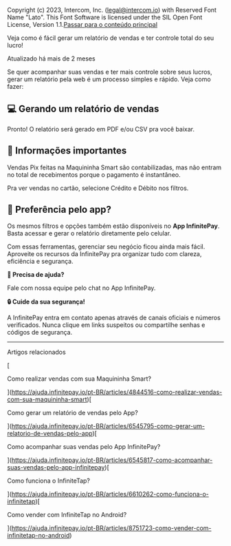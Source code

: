 Copyright (c) 2023, Intercom, Inc. (legal@intercom.io) with Reserved Font Name "Lato". This Font Software is licensed under the SIL Open Font License, Version 1.1.[Passar para o conteúdo principal](https://ajuda.infinitepay.io/pt-BR/articles/6399448-como-gerar-um-relatorio-de-vendas-pelo-navegador#main-content)

Veja como é fácil gerar um relatório de vendas e ter controle total do seu lucro!

Atualizado há mais de 2 meses

Se quer acompanhar suas vendas e ter mais controle sobre seus lucros, gerar um relatório pela web é um processo simples e rápido. Veja como fazer:

## 💻 **Gerando um relatório de vendas**

Pronto! O relatório será gerado em PDF e/ou CSV pra você baixar.

## 📌 **Informações importantes**

Vendas Pix feitas na Maquininha Smart são contabilizadas, mas não entram no total de recebimentos porque o pagamento é instantâneo.

Pra ver vendas no cartão, selecione Crédito e Débito nos filtros.

## 📱 **Preferência pelo app?**

Os mesmos filtros e opções também estão disponíveis no **App InfinitePay**. Basta acessar e gerar o relatório diretamente pelo celular.

Com essas ferramentas, gerenciar seu negócio ficou ainda mais fácil. Aproveite os recursos da InfinitePay pra organizar tudo com clareza, eficiência e segurança.

**🔔 Precisa de ajuda?**

Fale com nossa equipe pelo chat no App InfinitePay.

**🔒 Cuide da sua segurança!**

A InfinitePay entra em contato apenas através de canais oficiais e números verificados. Nunca clique em links suspeitos ou compartilhe senhas e códigos de segurança.

___

Artigos relacionados

[

Como realizar vendas com sua Maquininha Smart?

](https://ajuda.infinitepay.io/pt-BR/articles/4844516-como-realizar-vendas-com-sua-maquininha-smart)[

Como gerar um relatório de vendas pelo App?

](https://ajuda.infinitepay.io/pt-BR/articles/6545795-como-gerar-um-relatorio-de-vendas-pelo-app)[

Como acompanhar suas vendas pelo App InfinitePay?

](https://ajuda.infinitepay.io/pt-BR/articles/6545817-como-acompanhar-suas-vendas-pelo-app-infinitepay)[

Como funciona o InfiniteTap?

](https://ajuda.infinitepay.io/pt-BR/articles/6610262-como-funciona-o-infinitetap)[

Como vender com InfiniteTap no Android?

](https://ajuda.infinitepay.io/pt-BR/articles/8751723-como-vender-com-infinitetap-no-android)